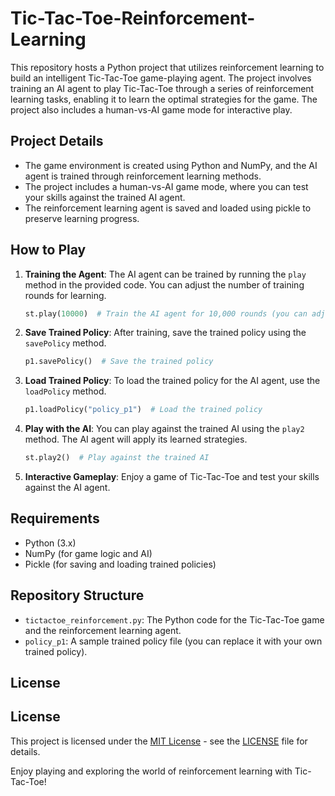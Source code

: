 # Tic-Tac-Toe-Reinforcement-Learning
This repository hosts a Python project that utilizes reinforcement learning to build an intelligent Tic-Tac-Toe game-playing agent. The project involves training an AI agent to play Tic-Tac-Toe through a series of reinforcement learning tasks, enabling it to learn the optimal strategies for the game. The project also includes a human-vs-AI game mode for interactive play.

## Project Details

- The game environment is created using Python and NumPy, and the AI agent is trained through reinforcement learning methods.
- The project includes a human-vs-AI game mode, where you can test your skills against the trained AI agent.
- The reinforcement learning agent is saved and loaded using pickle to preserve learning progress.

## How to Play

1. **Training the Agent**: The AI agent can be trained by running the `play` method in the provided code. You can adjust the number of training rounds for learning.
   ```python
   st.play(10000)  # Train the AI agent for 10,000 rounds (you can adjust this number)
   ```

2. **Save Trained Policy**: After training, save the trained policy using the `savePolicy` method.
   ```python
   p1.savePolicy()  # Save the trained policy
   ```

3. **Load Trained Policy**: To load the trained policy for the AI agent, use the `loadPolicy` method.
   ```python
   p1.loadPolicy("policy_p1")  # Load the trained policy
   ```

4. **Play with the AI**: You can play against the trained AI using the `play2` method. The AI agent will apply its learned strategies.
   ```python
   st.play2()  # Play against the trained AI
   ```

5. **Interactive Gameplay**: Enjoy a game of Tic-Tac-Toe and test your skills against the AI agent.

## Requirements

- Python (3.x)
- NumPy (for game logic and AI)
- Pickle (for saving and loading trained policies)

## Repository Structure

- `tictactoe_reinforcement.py`: The Python code for the Tic-Tac-Toe game and the reinforcement learning agent.
- `policy_p1`: A sample trained policy file (you can replace it with your own trained policy).

## License

## License

This project is licensed under the [MIT License](LICENSE) - see the [LICENSE](LICENSE) file for details.

Enjoy playing and exploring the world of reinforcement learning with Tic-Tac-Toe!
